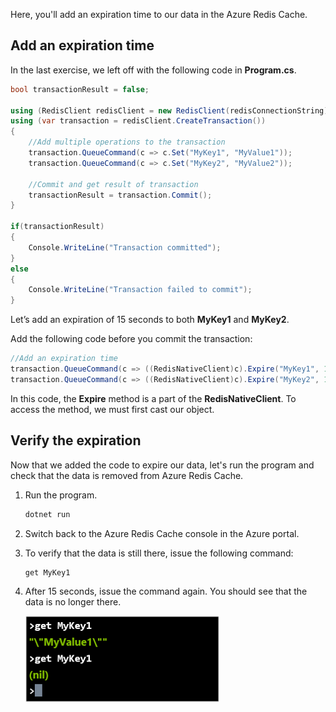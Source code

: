 Here, you'll add an expiration time to our data in the Azure Redis Cache.

## Add an expiration time

In the last exercise, we left off with the following code in **Program.cs**.

```csharp
bool transactionResult = false;

using (RedisClient redisClient = new RedisClient(redisConnectionString))
using (var transaction = redisClient.CreateTransaction())
{
    //Add multiple operations to the transaction
    transaction.QueueCommand(c => c.Set("MyKey1", "MyValue1"));
    transaction.QueueCommand(c => c.Set("MyKey2", "MyValue2"));

    //Commit and get result of transaction
    transactionResult = transaction.Commit();
}

if(transactionResult)
{
    Console.WriteLine("Transaction committed");
}
else
{
    Console.WriteLine("Transaction failed to commit");
}
```

Let’s add an expiration of 15 seconds to both **MyKey1** and **MyKey2**.

Add the following code before you commit the transaction:

```csharp
//Add an expiration time
transaction.QueueCommand(c => ((RedisNativeClient)c).Expire("MyKey1", 15));
transaction.QueueCommand(c => ((RedisNativeClient)c).Expire("MyKey2", 15));
```

In this code, the **Expire** method is a part of the **RedisNativeClient**. To access the method, we must first cast our object.

## Verify the expiration

Now that we added the code to expire our data, let's run the program and check that the data is removed from Azure Redis Cache.

1. Run the program.

    ```bash
    dotnet run
    ```

1. Switch back to the Azure Redis Cache console in the Azure portal.

1. To verify that the data is still there, issue the following command:

    ```console
    get MyKey1
    ```

1. After 15 seconds, issue the command again. You should see that the data is no longer there.

    ![Screenshot of the Azure Redis Cache console showing the value of MyKey1 being nil](../media/6-redis-console-data-expiration.png)